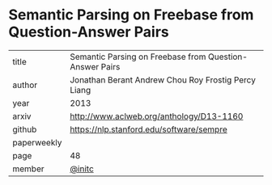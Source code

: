 # Semantic Parsing on Freebase from Question-Answer Pairs

|  |  |
| :--- | :--- |
| title | Semantic Parsing on Freebase from Question-Answer Pairs |
| author | Jonathan Berant Andrew Chou Roy Frostig Percy Liang |
| year | 2013 |
| arxiv |   http://www.aclweb.org/anthology/D13-1160 |
| github |  https://nlp.stanford.edu/software/sempre |
| paperweekly |  |
| page | 48 |
| member | [@initc](https://github.com/initc) |